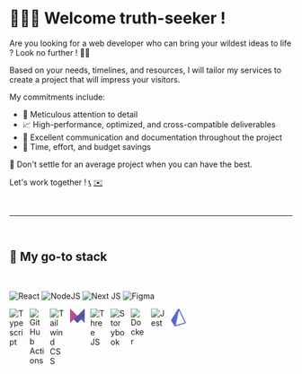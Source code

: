 # 🕵🏻‍♂️ Welcome truth-seeker !

Are you looking for a web developer who can bring your wildest ideas to life ? Look no further ! 👋🏼

Based on your needs, timelines, and resources, I will tailor my services to create a project that will impress your visitors.

My commitments include:

- 🎯 Meticulous attention to detail
- 📈 High-performance, optimized, and cross-compatible deliverables
- 🤝 Excellent communication and documentation throughout the project
- 🚀 Time, effort, and budget savings

💩 Don't settle for an average project when you can have the best.

Let's work together ! [📞](tel:+33652789907) [✉️](mailto:contact@rabire.com)

<br />

---

<br />

## 🤩 My go-to stack

<br />

![React](https://img.shields.io/badge/react-%2320232a.svg?style=for-the-badge&logo=react&logoColor=%2361DAFB)
![NodeJS](https://img.shields.io/badge/node.js-6DA55F?style=for-the-badge&logo=node.js&logoColor=white)
![Next JS](https://img.shields.io/badge/Next-black?style=for-the-badge&logo=next.js&logoColor=white)
![Figma](https://img.shields.io/badge/figma-%23F24E1E.svg?style=for-the-badge&logo=figma&logoColor=white)

<img align="left" alt="Typescript" width="26px" style="padding-right:10px;" src="https://cdn.jsdelivr.net/gh/devicons/devicon/icons/typescript/typescript-plain.svg" />
<img align="left" alt="GitHub Actions" width="26px" style="padding-right:10px;" src="https://cdn.jsdelivr.net/gh/devicons/devicon/icons/github/github-original.svg" /> <!-- handle theme -->
<img align="left" alt="Tailwind CSS" width="26px" style="padding-right:10px;" src="https://cdn.jsdelivr.net/gh/devicons/devicon/icons/tailwindcss/tailwindcss-plain.svg" />
<img align="left" alt="Framer Motion" width="26px" style="padding-right:10px;" src="./assets/framer-motion.svg" />
<img align="left" alt="Three JS" width="26px" style="padding-right:10px;" src="https://cdn.jsdelivr.net/gh/devicons/devicon/icons/threejs/threejs-original.svg" />
<img align="left" alt="Storybook" width="26px" style="padding-right:10px;" src="https://cdn.jsdelivr.net/gh/devicons/devicon/icons/storybook/storybook-original.svg" />
<img align="left" alt="Docker" width="26px" style="padding-right:10px;" src="https://cdn.jsdelivr.net/gh/devicons/devicon/icons/docker/docker-plain.svg" />
<img align="left" alt="Jest" width="26px" style="padding-right:10px;" src="https://cdn.jsdelivr.net/gh/devicons/devicon/icons/jest/jest-plain.svg" />
<img align="left" alt="Prisma" width="26px" style="padding-right:10px;" src="./assets/prisma.svg" />
